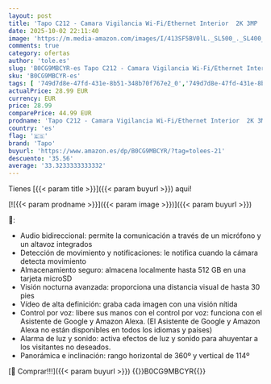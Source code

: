 ```yaml
---
layout: post
title: 'Tapo C212 - Camara Vigilancia Wi-Fi/Ethernet Interior  2K 3MP   Visión Nocturna  Soporta Tarjeta SD hasta 512 GB  Detección de Movimiento  Control Remoto  Compatible con Alexa'
date: 2025-10-02 22:11:40
image: 'https://m.media-amazon.com/images/I/413SF5BV0lL._SL500_._SL400_.jpg'
comments: true
category: ofertas
author: 'tole.es'
slug: 'B0CG9MBCYR-es Tapo C212 - Camara Vigilancia Wi-Fi/Ethernet Interior 2K...'
sku: 'B0CG9MBCYR-es'
tags: [ '749d7d8e-47fd-431e-8b51-348b70f767e2_0','749d7d8e-47fd-431e-8b51-348b70f767e2_101','749d7d8e-47fd-431e-8b51-348b70f767e2_6901','749d7d8e-47fd-431e-8b51-348b70f767e2_8501','Arborist Merchandising Root','CML-Tech','Cámaras de vigilancia','Cámaras de vigilancia en domo','Electrónica','Fotografía y videocámaras','Los favoritos de nuestros clientes: Electrónica','Self Service','Smart Home and Security','Special Features Stores','Tech all','Top Brands Tech Cameras','Top Brands Tech Selection','alexa','tapo','🇪🇸', ]
actualPrice: 28.99 EUR
currency: EUR
price: 28.99
comparePrice: 44.99 EUR
prodname: 'Tapo C212 - Camara Vigilancia Wi-Fi/Ethernet Interior  2K 3MP   Visión Nocturna  Soporta Tarjeta SD hasta 512 GB  Detección de Movimiento  Control Remoto  Compatible con Alexa'
country: 'es'
flag: '🇪🇸'
brand: 'Tapo'
buyurl: 'https://www.amazon.es/dp/B0CG9MBCYR/?tag=tolees-21'
descuento: '35.56'
average: '33.3233333333332'
---
```


Tienes [{{< param title >}}]({{< param buyurl >}}) aqui!

[![{{< param prodname >}}]({{< param image >}})]({{< param buyurl >}})

🔎:

- Audio bidireccional: permite la comunicación a través de un micrófono y un altavoz integrados
- Detección de movimiento y notificaciones: le notifica cuando la cámara detecta movimiento
- Almacenamiento seguro: almacena localmente hasta 512 GB en una tarjeta microSD
- Visión nocturna avanzada: proporciona una distancia visual de hasta 30 pies
- Vídeo de alta definición: graba cada imagen con una visión nítida
- Control por voz: libere sus manos con el control por voz: funciona con el Asistente de Google y Amazon Alexa. (El Asistente de Google y Amazon Alexa no están disponibles en todos los idiomas y países)
- Alarma de luz y sonido: activa efectos de luz y sonido para ahuyentar a los visitantes no deseados.
- Panorámica e inclinación: rango horizontal de 360º y vertical de 114º

[🛒 Comprar!!!]({{< param buyurl >}})
{{<world>}}B0CG9MBCYR{{</world>}}
